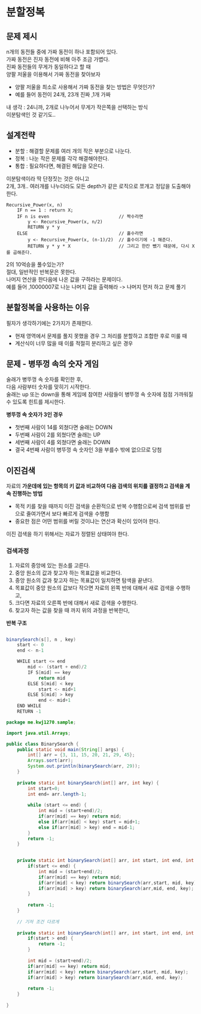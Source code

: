 # 분할정복 

## 문제 제시  
n개의 동전들 중에 가짜 동전이 하나 포함되어 있다.   
가짜 동전은 진자 동전에 비해 아주 조금 가볍다.    
진짜 동전들의 무게가 동일하다고 할 때  
양팔 저울을 이용해서 가짜 동전을 찾아보자   

* 양팔 저울을 최소로 사용해서 가짜 동전을 찾는 방법은 무엇인가?  
* 예를 들어 동전이 24개, 23개 진짜 ,1개 가짜   
   
내 생각 : 24니까, 2개로 나누어서 무게가 작은쪽을 선택하는 방식     
이분탐색인 것 같기도..  

## 설계전략   
* 분할 : 해결할 문제를 여러 개의 작은 부분으로 나눈다.   
* 정복 : 나눈 작은 문제를 각각 해결해야한다.     
* 통합 : 필요하다면, 해결된 해답을 모은다.    
  
이분탐색이라 딱 단정짓는 것은 아니고     
2개, 3개.. 여러개를 나누더라도 모든 depth가 같은 로직으로 쪼개고 정답을 도출해야한다.   

```
Recursive_Power(x, n)
    IF n == 1 : return X;
    IF n is even                          // 짝수라면
        y <- Recursive_Power(x, n/2)  
        RETURN y * y
    ELSE                                  // 홀수라면     
        y <- Recursive_Power(x, (n-1)/2)  // 홀수이기에 -1 해준다.     
        RETURN y * y * X                  // 그리고 한칸 뺐기 때문에, 다시 X를 곱해준다.    
```
   
2의 10억승을 풀수있는가?        
절대, 일반적인 반복문은 못한다.       
나머지 연산을 한다음에 나온 값을 구하라는 문제이다.   
예를 들어 ,10000007로 나눈 나머지 값을 출력해라 -> 나머지 먼저 하고 문제 풀기   

## 분할정복을 사용하는 이유 
필자가 생각하기에는 2가지가 존재한다.  
         
* 현재 영역에서 문제를 풀지 못했을 경우 그 처리를 분할하고 조합한 후로 미룰 때      
* 계산식이 너무 많을 때 이를 적절히 분리하고 싶은 경우   

## 문제 - 병뚜껑 속의 숫자 게임  
술래가 병뚜껑 속 숫자를 확인한 후,   
다음 사람부터 숫자를 맞히기 시작한다.   
술래는 up 또는 down을 통해 게임에 참여한 사람들이 병뚜껑 속 숫자에 점점 가까워질 수 있도록 힌트를 제시한다.   

**병뚜껑 속 숫자가 3인 경우**   
* 첫번째 사람이 14를 외쳤다면 술래는 DOWN 
* 두번째 사람이 2를 외쳤다면 술래는 UP  
* 세번째 사람이 4를 외쳤다면 술래는 DOWN  
* 결국 4번째 사람이 병뚜껑 속 숫자인 3을 부를수 밖에 없으므로 당첨 

## 이진검색  
자료의 **가운데에 있는 항목의 키 값과 비교하여 다음 검색의 위치를 결정하고 검색을 계속 진행하는 방법**     
  
* 목적 키를 찾을 때까지 이진 검색을 순환적으로 반복 수행함으로써 검색 범위를 반으로 줄여가면서 보다 빠르게 검색을 수행함  
* 중요한 점은 어떤 범위를 버릴 것이냐는 연산과 확신이 있어야 한다.   

이진 검색을 하기 위해서는 자료가 정렬된 상태여야 한다.    

### 검색과정
1. 자료의 중앙에 있는 원소를 고른다.
2. 중앙 원소의 값과 찾고자 하는 목표값을 비교한다.  
3. 중앙 원소의 값과 찾고자 하는 목표값이 일치하면 탐색을 끝낸다.  
4. 목표값이 중앙 원소의 값보다 작으면 자료의 왼쪽 반에 대해서 새로 검색을 수행하고,   
5. 크다면 자료의 오른쪽 반에 대해서 새로 검색을 수행한다.   
6. 찾고자 하는 값을 찾을 때 까지 위의 과정을 반복한다,  
   
**반복 구조**
```java

binarySearch(s[], n , key)
    start <- 0
    end <- n-1

    WHILE start <= end
        mid <- (start + end)/2
        IF S[mid] == key
            return mid
        ELSE S[mid] < key
            start <- mid+1
        ELSE S[mid] > key
            end <- mid+1
    END WHILE
    RETURN -1      
```

```java
package me.kwj1270.sample;

import java.util.Arrays;

public class BinarySearch {
	public static void main(String[] args) {
		int[] arr = {3, 11, 15, 20, 21, 29, 45};
		Arrays.sort(arr);
		System.out.println(binarySearch(arr, 29));
	}
	
	private static int binarySearch(int[] arr, int key) {
		int start=0;
		int end= arr.length-1;
		
		while (start <= end) {
			int mid = (start+end)/2;
			if(arr[mid] == key) return mid;
			else if(arr[mid] < key) start = mid+1;
			else if(arr[mid] > key) end = mid-1;		
		}
		return -1;
	}
	

	private static int binarySearch(int[] arr, int start, int end, int key) {
		if(start <= end) {
			int mid = (start+end)/2;
			if(arr[mid] == key) return mid;
			if(arr[mid] < key) return binarySearch(arr,start, mid, key);
			if(arr[mid] > key) return binarySearch(arr,mid, end, key);	
		}
		
		return -1;
	}
	
	// 기저 조건 다르게
	
	private static int binarySearch(int[] arr, int start, int end, int key) {
		if(start > end) {
			return -1;
		}
		
		int mid = (start+end)/2;
		if(arr[mid] == key) return mid;
		if(arr[mid] < key) return binarySearch(arr,start, mid, key);
		if(arr[mid] > key) return binarySearch(arr,mid, end, key);
									
		return -1;
	}
	
}
```
   
  

